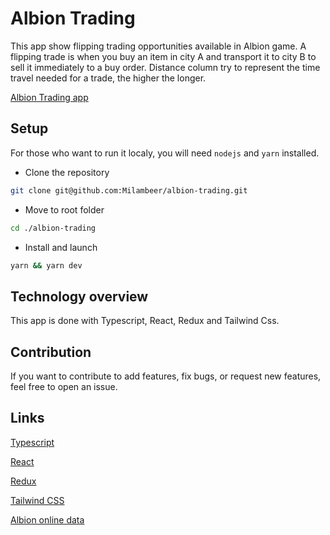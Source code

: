 # Albion Trading

This app show flipping trading opportunities available in Albion game. A flipping trade is when you buy an item in city A and transport it to city B to sell it immediately to a buy order. Distance column try to represent the time travel needed for a trade, the higher the longer.

[Albion Trading app](https://milambeer.github.io/albion-trading)

## Setup

For those who want to run it localy, you will need `nodejs` and `yarn` installed.

- Clone the repository

```bash
git clone git@github.com:Milambeer/albion-trading.git
```

- Move to root folder

```bash
cd ./albion-trading
```

- Install and launch

```bash
yarn && yarn dev
```

## Technology overview

This app is done with Typescript, React, Redux and Tailwind Css.

## Contribution

If you want to contribute to add features, fix bugs, or request new features, feel free to open an issue.

## Links

[Typescript](https://www.typescriptlang.org/)

[React](https://react.dev/)

[Redux](https://redux.js.org/)

[Tailwind CSS](https://tailwindcss.com/)

[Albion online data](https://www.albion-online-data.com/)
